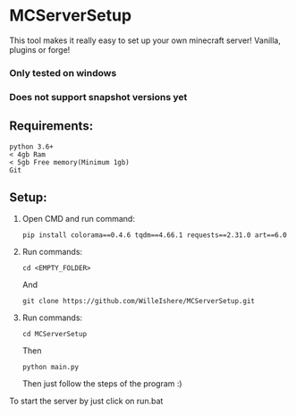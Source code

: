 # MCServerSetup

This tool makes it really easy to set up your own minecraft server! Vanilla, plugins or forge!

### Only tested on windows
### Does not support snapshot versions yet

## Requirements:
```
python 3.6+
< 4gb Ram
< 5gb Free memory(Minimum 1gb)
Git
```

## Setup:

1. Open CMD and run command:
   ```
   pip install colorama==0.4.6 tqdm==4.66.1 requests==2.31.0 art==6.0
   ```
   
3. Run commands:
   ```
   cd <EMPTY_FOLDER>
   ```
   And
   ```
   git clone https://github.com/WilleIshere/MCServerSetup.git
   ```

4. Run commands:
   ```
   cd MCServerSetup
   ```
   Then
   ```
   python main.py
   ```
   Then just follow the steps of the program :)


To start the server by just click on run.bat
